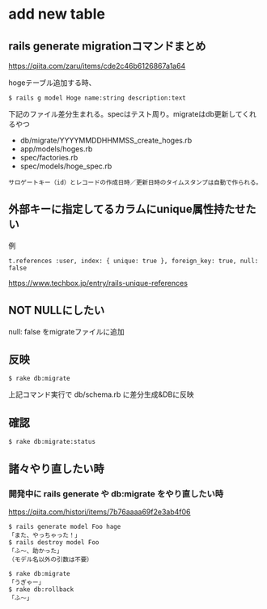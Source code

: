 # add new table

## rails generate migrationコマンドまとめ
https://qiita.com/zaru/items/cde2c46b6126867a1a64

hogeテーブル追加する時、
```
$ rails g model Hoge name:string description:text
```
下記のファイル差分生まれる。specはテスト周り。migrateはdb更新してくれるやつ
- db/migrate/YYYYMMDDHHMMSS_create_hoges.rb
- app/models/hoges.rb
- spec/factories.rb
- spec/models/hoge_spec.rb

```
サロゲートキー（id）とレコードの作成日時／更新日時のタイムスタンプは自動で作られる。
```

## 外部キーに指定してるカラムにunique属性持たせたい
例
```
t.references :user, index: { unique: true }, foreign_key: true, null: false
```
https://www.techbox.jp/entry/rails-unique-references

## NOT NULLにしたい
null: false をmigrateファイルに追加

## 反映
```
$ rake db:migrate
```
上記コマンド実行で db/schema.rb に差分生成&DBに反映

## 確認
```
$ rake db:migrate:status
```

## 諸々やり直したい時
### 開発中に rails generate や db:migrate をやり直したい時
https://qiita.com/histori/items/7b76aaaa69f2e3ab4f06

```
$ rails generate model Foo hage
「また、やっちゃった！」
$ rails destroy model Foo
「ふ～、助かった」
（モデル名以外の引数は不要）

$ rake db:migrate
「うぎゃー」
$ rake db:rollback
「ふ～」
```